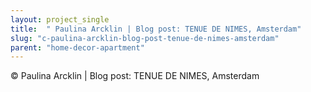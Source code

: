 ```yaml
---
layout: project_single
title:  " Paulina Arcklin | Blog post: TENUE DE NIMES, Amsterdam"
slug: "c-paulina-arcklin-blog-post-tenue-de-nimes-amsterdam"
parent: "home-decor-apartment"
---
```

© Paulina Arcklin | Blog post: TENUE DE NIMES, Amsterdam